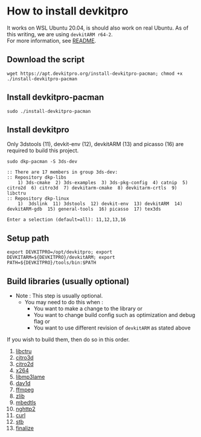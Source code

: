 # How to install devkitpro

It works on WSL Ubuntu 20.04, is should also work on real Ubuntu.
As of this writing, we are using `devkitARM r64-2`. \
For more information, see [README](../README.md#build).

## Download the script

```
wget https://apt.devkitpro.org/install-devkitpro-pacman; chmod +x ./install-devkitpro-pacman
```

## Install devkitpro-pacman

```
sudo ./install-devkitpro-pacman
```

## Install devkitpro
Only 3dstools (11), devkit-env (12), devkitARM (13) and picasso (16) are required to build this project.

```
sudo dkp-pacman -S 3ds-dev

:: There are 17 members in group 3ds-dev:
:: Repository dkp-libs
	1) 3ds-cmake  2) 3ds-examples  3) 3ds-pkg-config  4) catnip  5) citro2d  6) citro3d  7) devkitarm-cmake  8) devkitarm-crtls  9) libctru
:: Repository dkp-linux
	1)  3dslink  11) 3dstools  12) devkit-env  13) devkitARM  14) devkitARM-gdb  15) general-tools  16) picasso  17) tex3ds

Enter a selection (default=all): 11,12,13,16
```

## Setup path

```
export DEVKITPRO=/opt/devkitpro; export DEVKITARM=${DEVKITPRO}/devkitARM; export PATH=${DEVKITPRO}/tools/bin:$PATH
```

## Build libraries (usually optional)
* Note : This step is usually optional.
	* You may need to do this when :
		* You want to make a change to the library or
		* You want to change build config such as optimization and debug flag or
		* You want to use different revision of `devkitARM` as stated above

If you wish to build them, then do so in this order.
1. [libctru](01_libctru_build.md)
2. [citro3d](02_citro3d_build.md)
3. [citro2d](03_citro2d_build.md)
4. [x264](04_x264_build.md)
5. [libmp3lame](05_libmp3lame_build.md)
6. [dav1d](06_dav1d_build.md)
7. [ffmpeg](07_ffmpeg_build.md)
8. [zlib](08_zlib_build.md)
9. [mbedtls](09_mbedtls_build.md)
10. [nghttp2](10_nghttp2_build.md)
11. [curl](11_curl_build.md)
12. [stb](12_stb.md)
13. [finalize](99_copy_libraries.md)
